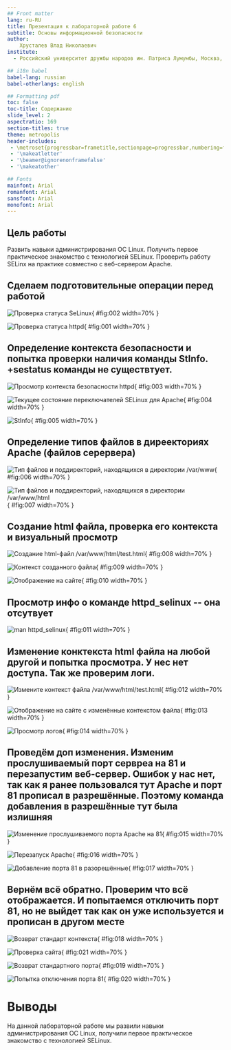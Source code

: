 ```yaml
---
## Front matter
lang: ru-RU
title: Презентация к лабораторной работе 6
subtitle: Основы информационной безопасности
author:
	Хрусталев Влад Николаевич
institute:
  - Российский университет дружбы народов им. Патриса Лумумбы, Москва, Россия

## i18n babel
babel-lang: russian
babel-otherlangs: english

## Formatting pdf
toc: false
toc-title: Содержание
slide_level: 2
aspectratio: 169
section-titles: true
theme: metropolis
header-includes:
 - \metroset{progressbar=frametitle,sectionpage=progressbar,numbering=fraction}
 - '\makeatletter'
 - '\beamer@ignorenonframefalse'
 - '\makeatother'

## Fonts
mainfont: Arial
romanfont: Arial
sansfont: Arial
monofont: Arial
---
```


## Цель работы

Развить навыки администрирования ОС Linux. Получить первое практическое знакомство с технологией SELinux. Проверить работу SELinx на практике совместно с веб-сервером Apache.

## Сделаем подготовительные операции перед работой 

![Проверка статуса SeLinux](image/2.jpg){ #fig:002 width=70% }

![Проверка статуса httpd](image/1.jpg){ #fig:001 width=70% }

## Определение контекста безопасности и попытка проверки наличия команды StInfo. +sestatus команды не существтует.

![Просмотр контекста безопасности httpd](image/3.jpg){ #fig:003 width=70% }

![Текущее состояние переключателей SELinux для Apache](image/4.jpg){ #fig:004 width=70% }

![StInfo](image/5.jpg){ #fig:005 width=70% }

## Определение типов файлов в диреекториях Apache (файлов серервера)

![Тип файлов и поддиректорий, находящихся в директории /var/www](image/6.jpg){ #fig:006 width=70% }

![Тип файлов и поддиректорий, находящихся в директории /var/www/html](image/7.jpg){ #fig:007 width=70% }

## Создание html файла, проверка его контекста и визуальный просмотр

![Создание html-файл /var/www/html/test.html ](image/8.jpg){ #fig:008 width=70% }

![Контекст созданного файла](image/9.jpg){ #fig:009 width=70% }

![Отображение на сайте](image/10.jpg){ #fig:010 width=70% }

## Просмотр инфо о команде httpd_selinux -- она отсутвует

![man httpd_selinux](image/11.jpg){ #fig:011 width=70% }

## Изменение конктекста html файла на любой другой и попытка просмотра. У нес нет доступа. Так же проверим логи.

![Измените контекст файла /var/www/html/test.html](image/12.jpg){ #fig:012 width=70% }

![Отображение на сайте с изменённые контекстом файла](image/13.jpg){ #fig:013 width=70% }

![Просмотр логов](image/14.jpg){ #fig:014 width=70% }

## Проведём доп изменения. Изменим прослушиваемый порт сервреа на 81 и перезапустим веб-сервер. Ошибок у нас нет, так как я ранее пользовался тут Apache и порт 81 прописал в разрешённые. Поэтому команда добавления в разрешённые тут была излишняя

![Изменение прослушиваемого порта Apache на 81](image/15.jpg){ #fig:015 width=70% }

![Перезапуск Apache](image/16.jpg){ #fig:016 width=70% }

![Добавление порта 81 в разорешённые](image/17.jpg){ #fig:017 width=70% }

## Вернём всё обратно. Проверим что всё отображается. И попытаемся отключить порт 81, но не выйдет так как он уже используется и прописан в другом месте 

![Возврат стандарт контекста](image/18.jpg){ #fig:018 width=70% }

![Проверка сайта](image/18.jpg){ #fig:021 width=70% }

![Возврат стандартного порта](image/19.jpg){ #fig:019 width=70% }

![Попытка отключения порта 81](image/20.jpg){ #fig:020 width=70% }


# Выводы

На данной лабораторной работе мы развили навыки администрирования ОС Linux, получили первое практическое знакомство с технологией SELinux.
